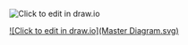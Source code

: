 ![Click to edit in draw.io](Master%2FDiagram.svg)

[![Click to edit in draw.io](Master Diagram.svg)](../drawio-github/edit-diagram.html?repo=SLAP&path=Master%2FDiagram.xml)
